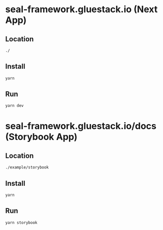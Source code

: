 # seal-framework.gluestack.io (Next App)

## Location

```bash
./
```

## Install

```bash
yarn
```

## Run

```bash
yarn dev
```

# seal-framework.gluestack.io/docs (Storybook App)

## Location

```bash
./example/storybook
```

## Install

```bash
yarn
```

## Run

```bash
yarn storybook
```

